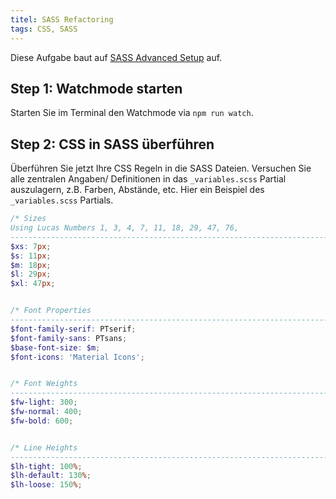 ```yaml
---
titel: SASS Refactoring
tags: CSS, SASS
---
```


Diese Aufgabe baut auf [SASS Advanced Setup](../sass-02-advanced-setup/) auf.

## Step 1: Watchmode starten
Starten Sie im Terminal den Watchmode via `npm run watch`.

## Step 2: CSS in SASS überführen
Überführen Sie jetzt Ihre CSS Regeln in die SASS Dateien. Versuchen Sie alle zentralen Angaben/ Definitionen in das `_variables.scss` Partial auszulagern, z.B. Farben, Abstände, etc. Hier ein Beispiel des `_variables.scss` Partials.

```scss
/* Sizes
Using Lucas Numbers 1, 3, 4, 7, 11, 18, 29, 47, 76, 
---------------------------------------------------------------------------- */
$xs: 7px;
$s: 11px;
$m: 18px;
$l: 29px;
$xl: 47px;


/* Font Properties
---------------------------------------------------------------------------- */
$font-family-serif: PTserif;
$font-family-sans: PTsans;
$base-font-size: $m;
$font-icons: 'Material Icons';


/* Font Weights
---------------------------------------------------------------------------- */
$fw-light: 300;
$fw-normal: 400;
$fw-bold: 600;


/* Line Heights
---------------------------------------------------------------------------- */
$lh-tight: 100%;
$lh-default: 130%;
$lh-loose: 150%;

```